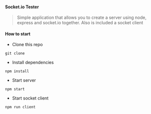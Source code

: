 #### Socket.io Tester

> Simple application that allows you to create a server using node, express and socket.io together.
> Also is included a socket client

#### How to start
- Clone this repo

```
git clone 
```

- Install dependencies

```
npm install
```

- Start server

```
npm start
```

- Start socket client

```
npm run client
```
